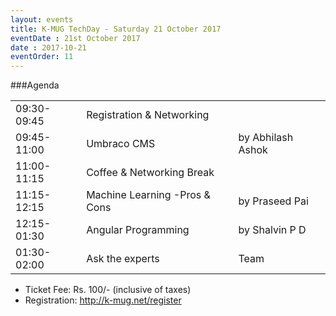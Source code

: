 ```yaml
---
layout: events
title: K-MUG TechDay - Saturday 21 October 2017
eventDate : 21st October 2017
date : 2017-10-21
eventOrder: 11
---
```


###Agenda
<table>
<tr><td>09:30-09:45</td><td>Registration & Networking     </td><td>                   </td></tr>
<tr><td>09:45-11:00</td><td>Umbraco CMS                   </td><td> by Abhilash Ashok </td></tr>
<tr><td>11:00-11:15</td><td>Coffee & Networking Break     </td><td>                   </td></tr>
<tr><td>11:15-12:15</td><td>Machine Learning -Pros & Cons </td><td> by Praseed Pai    </td></tr>
<tr><td>12:15-01:30</td><td>Angular Programming           </td><td> by Shalvin P D    </td></tr>
<tr><td>01:30-02:00</td><td>Ask the experts               </td><td> Team              </td></tr>
</table>


- Ticket Fee: Rs. 100/- (inclusive of taxes)
- Registration: http://k-mug.net/register

